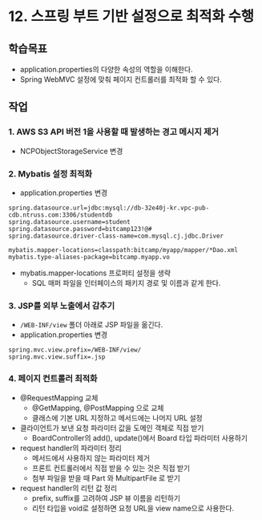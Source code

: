 # 12. 스프링 부트 기반 설정으로 최적화 수행

## 학습목표

- application.properties의 다양한 속성의 역할을 이해한다.
- Spring WebMVC 설정에 맞춰 페이지 컨트롤러를 최적화 할 수 있다.

## 작업

### 1. AWS S3 API 버전 1을 사용할 때 발생하는 경고 메시지 제거

- NCPObjectStorageService 변경
  
### 2. Mybatis 설정 최적화

- application.properties 변경
```properties
spring.datasource.url=jdbc:mysql://db-32e40j-kr.vpc-pub-cdb.ntruss.com:3306/studentdb
spring.datasource.username=student
spring.datasource.password=bitcamp123!@#
spring.datasource.driver-class-name=com.mysql.cj.jdbc.Driver

mybatis.mapper-locations=classpath:bitcamp/myapp/mapper/*Dao.xml
mybatis.type-aliases-package=bitcamp.myapp.vo
```

- mybatis.mapper-locations 프로퍼티 설정을 생략
  - SQL 매퍼 파일을 인터페이스의 패키지 경로 및 이름과 같게 한다.

### 3. JSP를 외부 노출에서 감추기

- `/WEB-INF/view` 폴더 아래로 JSP 파일을 옮긴다.
- application.properties 변경
```properties
spring.mvc.view.prefix=/WEB-INF/view/
spring.mvc.view.suffix=.jsp
```

### 4. 페이지 컨트롤러 최적화

- @RequestMapping 교체
  - @GetMapping, @PostMapping 으로 교체
  - 클래스에 기본 URL 지정하고 메서드에는 나머지 URL 설정
- 클라이언트가 보낸 요청 파라미터 값을 도메인 객체로 직접 받기
  - BoardController의 add(), update()에서 Board 타입 파라미터 사용하기
- request handler의 파라미터 정리
  - 메서드에서 사용하지 않는 파라미터 제거
  - 프론트 컨트롤러에서 직접 받을 수 있는 것은 직접 받기 
  - 첨부 파일을 받을 때 Part 와 MultipartFile 로 받기 
- request handler의 리턴 값 정리
  - prefix, suffix를 고려하여 JSP 뷰 이름을 리턴하기
  - 리턴 타입을 void로 설정하면 요청 URL을 view name으로 사용한다.